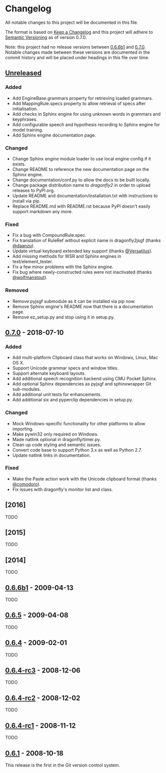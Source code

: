 # Changelog
All notable changes to this project will be documented in this file.

The format is based on [Keep a Changelog](http://keepachangelog.com/en/1.0.0/)
and this project will adhere to [Semantic Versioning](http://semver.org/spec/v2.0.0.html) as of version 0.7.0.

Note: this project had no release versions between [0.6.6b1] and [0.7.0]. Notable changes made between these versions are documented in the commit history and will be placed under headings in this file over time.

## [Unreleased]
### Added
- Add EngineBase.grammars property for retrieving loaded grammars.
- Add MappingRule.specs property to allow retrieval of specs after initialisation.
- Add checks in Sphinx engine for using unknown words in grammars and keyphrases.
- Add configurable speech and hypothesis recording to Sphinx engine for model training.
- Add Sphinx engine documentation page.

### Changed
- Change Sphinx engine module loader to use local engine config if it exists.
- Change README to reference the new documentation page on the Sphinx engine.
- Change documentation/conf.py to allow the docs to be built locally.
- Change package distribution name to *dragonfly2* in order to upload releases to PyPI.org.
- Update README and documentation/installation.txt with instructions to install via pip.
- Replace README.md with README.rst because PyPI doesn't easily support markdown any more.

### Fixed
- Fix a bug with CompoundRule.spec.
- Fix translation of RuleRef without explicit name in dragonfly2jsgf (thanks [@daanzu](https://github.com/daanzu)).
- Update virtual keyboard extended key support (thanks [@Versatilus](https://github.com/Versatilus)).
- Add missing methods for WSR and Sphinx engines in test/element_tester.
- Fix a few minor problems with the Sphinx engine.
- Fix bug where newly-constructed rules were not inactivated (thanks [@wolfmanstout](https://github.com/wolfmanstout)).

### Removed
- Remove pyjsgf submodule as it can be installed via pip now.
- Remove Sphinx engine's README now that there is a documentation page.
- Remove ez_setup.py and stop using it in setup.py.

## [0.7.0] - 2018-07-10
### Added
- Add multi-platform Clipboard class that works on Windows, Linux, Mac OS X.
- Support Unicode grammar specs and window titles.
- Support alternate keyboard layouts.
- Add additional speech recognition backend using CMU Pocket Sphinx.
- Add optional Sphinx dependencies as pyjsgf and sphinxwrapper Git sub-modules.
- Add additional unit tests for enhancements.
- Add additional six and pyperclip dependencies in setup.py.

### Changed
- Mock Windows-specific functionality for other platforms to allow importing.
- Make pywin32 only required on Windows.
- Made natlink optional in dragonfly/timer.py.
- Clean up code styling and semantic issues.
- Convert code base to support Python 3.x as well as Python 2.7.
- Update natlink links in documentation.

### Fixed
- Make the Paste action work with the Unicode clipboard format (thanks [@comodoro](https://github.com/comodoro)).
- Fix issues with dragonfly's monitor list and class.

## [2016]
TODO

## [2015]
TODO

## [2014]
TODO

## [0.6.6b1] - 2009-04-13
TODO

## [0.6.5] - 2009-04-08
TODO

## [0.6.4] - 2009-02-01
TODO

## [0.6.4-rc3] - 2008-12-06
TODO

## [0.6.4-rc2] - 2008-12-02
TODO

## [0.6.4-rc1] - 2008-11-12
TODO

## [0.6.1] - 2008-10-18
This release is the first in the Git version control system.

[Unreleased]: https://github.com/Danesprite/dragonfly/compare/0.7.0...HEAD
[0.7.0]:      https://github.com/Danesprite/dragonfly/compare/74981c1...0.7.0
[0.6.6b1]:    https://github.com/Danesprite/dragonfly/compare/0.6.5...0.6.6b1
[0.6.5]:      https://github.com/Danesprite/dragonfly/compare/0.6.4-rc3...0.6.5
[0.6.4]:      https://github.com/Danesprite/dragonfly/compare/0.6.4-rc3...0.6.4
[0.6.4-rc3]:  https://github.com/Danesprite/dragonfly/compare/0.6.4-rc2...0.6.4-rc3
[0.6.4-rc2]:  https://github.com/Danesprite/dragonfly/compare/0.6.4-rc1...0.6.4-rc2
[0.6.4-rc1]:  https://github.com/Danesprite/dragonfly/compare/0.6.1...0.6.4-rc1
[0.6.1]:      https://github.com/Danesprite/dragonfly/compare/03d06af...0.6.1
